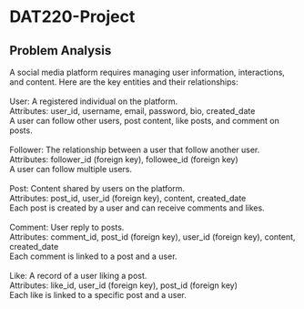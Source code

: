 # DAT220-Project


## Problem Analysis
A social media platform requires managing user information, interactions, and content. Here are the key entities and their relationships:<br/>
<br/>
User: A registered individual on the platform.<br/>
Attributes: user_id, username, email, password, bio, created_date<br/>
A user can follow other users, post content, like posts, and comment on posts.<br/>
<br/>
Follower: The relationship between a user that follow another user.<br/>
Attributes: follower_id (foreign key), followee_id (foreign key)<br/>
A user can follow multiple users.<br/>
<br/>
Post: Content shared by users on the platform.<br/>
Attributes: post_id, user_id (foreign key), content, created_date<br/>
Each post is created by a user and can receive comments and likes.<br/>
<br/>
Comment: User reply to posts.<br/>
Attributes: comment_id, post_id (foreign key), user_id (foreign key), content, created_date<br/>
Each comment is linked to a post and a user.<br/>
<br/>
Like: A record of a user liking a post.<br/>
Attributes: like_id, user_id (foreign key), post_id (foreign key)<br/>
Each like is linked to a specific post and a user.<br/>
